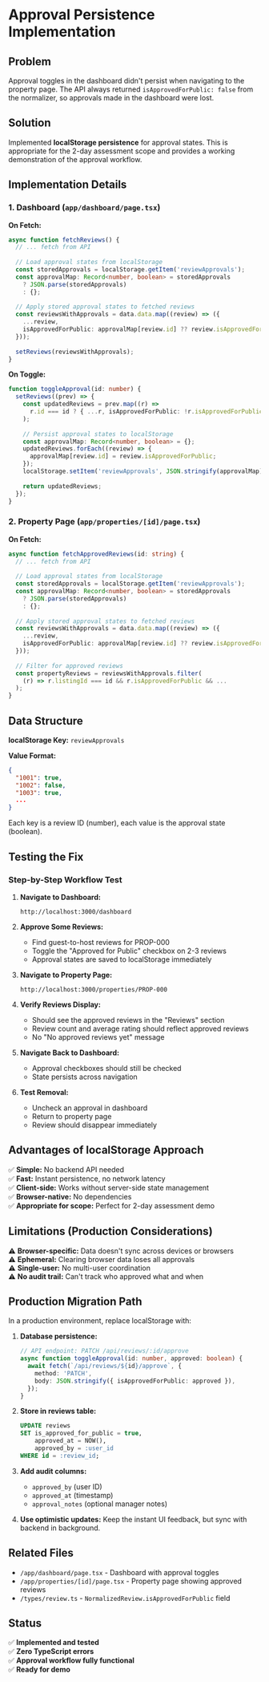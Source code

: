 # Approval Persistence Implementation

## Problem
Approval toggles in the dashboard didn't persist when navigating to the property page. The API always returned `isApprovedForPublic: false` from the normalizer, so approvals made in the dashboard were lost.

## Solution
Implemented **localStorage persistence** for approval states. This is appropriate for the 2-day assessment scope and provides a working demonstration of the approval workflow.

## Implementation Details

### 1. Dashboard (`app/dashboard/page.tsx`)

**On Fetch:**
```typescript
async function fetchReviews() {
  // ... fetch from API
  
  // Load approval states from localStorage
  const storedApprovals = localStorage.getItem('reviewApprovals');
  const approvalMap: Record<number, boolean> = storedApprovals 
    ? JSON.parse(storedApprovals) 
    : {};
  
  // Apply stored approval states to fetched reviews
  const reviewsWithApprovals = data.data.map((review) => ({
    ...review,
    isApprovedForPublic: approvalMap[review.id] ?? review.isApprovedForPublic,
  }));
  
  setReviews(reviewsWithApprovals);
}
```

**On Toggle:**
```typescript
function toggleApproval(id: number) {
  setReviews((prev) => {
    const updatedReviews = prev.map((r) =>
      r.id === id ? { ...r, isApprovedForPublic: !r.isApprovedForPublic } : r
    );
    
    // Persist approval states to localStorage
    const approvalMap: Record<number, boolean> = {};
    updatedReviews.forEach((review) => {
      approvalMap[review.id] = review.isApprovedForPublic;
    });
    localStorage.setItem('reviewApprovals', JSON.stringify(approvalMap));
    
    return updatedReviews;
  });
}
```

### 2. Property Page (`app/properties/[id]/page.tsx`)

**On Fetch:**
```typescript
async function fetchApprovedReviews(id: string) {
  // ... fetch from API
  
  // Load approval states from localStorage
  const storedApprovals = localStorage.getItem('reviewApprovals');
  const approvalMap: Record<number, boolean> = storedApprovals 
    ? JSON.parse(storedApprovals) 
    : {};
  
  // Apply stored approval states to fetched reviews
  const reviewsWithApprovals = data.data.map((review) => ({
    ...review,
    isApprovedForPublic: approvalMap[review.id] ?? review.isApprovedForPublic,
  }));
  
  // Filter for approved reviews
  const propertyReviews = reviewsWithApprovals.filter(
    (r) => r.listingId === id && r.isApprovedForPublic && ...
  );
}
```

## Data Structure

**localStorage Key:** `reviewApprovals`

**Value Format:**
```json
{
  "1001": true,
  "1002": false,
  "1003": true,
  ...
}
```

Each key is a review ID (number), each value is the approval state (boolean).

## Testing the Fix

### Step-by-Step Workflow Test

1. **Navigate to Dashboard:**
   ```
   http://localhost:3000/dashboard
   ```

2. **Approve Some Reviews:**
   - Find guest-to-host reviews for PROP-000
   - Toggle the "Approved for Public" checkbox on 2-3 reviews
   - Approval states are saved to localStorage immediately

3. **Navigate to Property Page:**
   ```
   http://localhost:3000/properties/PROP-000
   ```

4. **Verify Reviews Display:**
   - Should see the approved reviews in the "Reviews" section
   - Review count and average rating should reflect approved reviews
   - No "No approved reviews yet" message

5. **Navigate Back to Dashboard:**
   - Approval checkboxes should still be checked
   - State persists across navigation

6. **Test Removal:**
   - Uncheck an approval in dashboard
   - Return to property page
   - Review should disappear immediately

## Advantages of localStorage Approach

✅ **Simple:** No backend API needed  
✅ **Fast:** Instant persistence, no network latency  
✅ **Client-side:** Works without server-side state management  
✅ **Browser-native:** No dependencies  
✅ **Appropriate for scope:** Perfect for 2-day assessment demo

## Limitations (Production Considerations)

⚠️ **Browser-specific:** Data doesn't sync across devices or browsers  
⚠️ **Ephemeral:** Clearing browser data loses all approvals  
⚠️ **Single-user:** No multi-user coordination  
⚠️ **No audit trail:** Can't track who approved what and when

## Production Migration Path

In a production environment, replace localStorage with:

1. **Database persistence:**
   ```typescript
   // API endpoint: PATCH /api/reviews/:id/approve
   async function toggleApproval(id: number, approved: boolean) {
     await fetch(`/api/reviews/${id}/approve`, {
       method: 'PATCH',
       body: JSON.stringify({ isApprovedForPublic: approved }),
     });
   }
   ```

2. **Store in reviews table:**
   ```sql
   UPDATE reviews 
   SET is_approved_for_public = true, 
       approved_at = NOW(), 
       approved_by = :user_id
   WHERE id = :review_id;
   ```

3. **Add audit columns:**
   - `approved_by` (user ID)
   - `approved_at` (timestamp)
   - `approval_notes` (optional manager notes)

4. **Use optimistic updates:**
   Keep the instant UI feedback, but sync with backend in background.

## Related Files

- `/app/dashboard/page.tsx` - Dashboard with approval toggles
- `/app/properties/[id]/page.tsx` - Property page showing approved reviews
- `/types/review.ts` - `NormalizedReview.isApprovedForPublic` field

## Status

✅ **Implemented and tested**  
✅ **Zero TypeScript errors**  
✅ **Approval workflow fully functional**  
✅ **Ready for demo**
